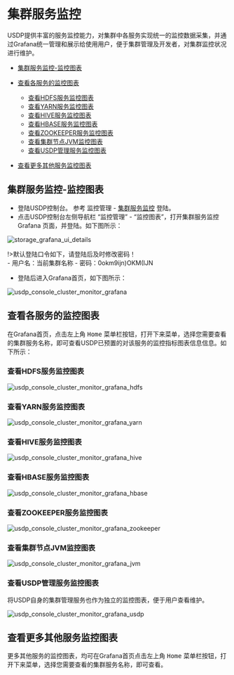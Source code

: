 # 集群服务监控

USDP提供丰富的服务监控能力，对集群中各服务实现统一的监控数据采集，并通过Grafana统一管理和展示给使用用户，便于集群管理及开发者，对集群监控状况进行维护。

- [集群服务监控-监控图表](/USDP/operate/monitor/service_monitor?id=集群服务监控-监控图表)

- [查看各服务的监控图表](/USDP/operate/monitor/service_monitor?id=查看各服务的监控图表)
  - [查看HDFS服务监控图表](/USDP/operate/monitor/service_monitor?id=查看HDFS服务监控图表)
  - [查看YARN服务监控图表](/USDP/operate/monitor/service_monitor?id=查看YARN服务监控图表)
  - [查看HIVE服务监控图表](/USDP/operate/monitor/service_monitor?id=查看HIVE服务监控图表)
  - [查看HBASE服务监控图表](/USDP/operate/monitor/service_monitor?id=查看HBASE服务监控图表)
  - [查看ZOOKEEPER服务监控图表](/USDP/operate/monitor/service_monitor?id=查看ZOOKEEPER服务监控图表)
  - [查看集群节点JVM监控图表](/USDP/operate/monitor/service_monitor?id=查看集群节点JVM监控图表)
  - [查看USDP管理服务监控图表](/USDP/operate/monitor/service_monitor?id=查看USDP管理服务监控图表)

- [查看更多其他服务监控图表](/USDP/operate/monitor/service_monitor?id=查看更多其他服务监控图表)

## 集群服务监控-监控图表

- 登陆USDP控制台。 参考 监控管理 -  [集群服务监控](/USDP/operate/monitor/README?id=集群服务监控) 登陆。
- 点击USDP控制台左侧导航栏 “监控管理” - “监控图表”，打开集群服务监控 Grafana 页面，并登陆。如下图所示：

![storage_grafana_ui_details](../../images/operate/service/monitor_kind/service_grafana_ui_details.png)

!>默认登陆口令如下，请登陆后及时修改密码！</br>- 用户名：当前集群名称         - 密码：0okm9ijn)OKM(IJN

- 登陆后进入Grafana首页，如下图所示：

![usdp_console_cluster_monitor_grafana](../../images/operate/monitor/service_monitor/usdp_console_cluster_monitor_grafana.png)



## 查看各服务的监控图表

在Grafana首页，点击左上角 <kbd>Home</kbd> 菜单栏按钮，打开下来菜单，选择您需要查看的集群服务名称，即可查看USDP已预置的对该服务的监控指标图表信息信息。如下所示：

### 查看HDFS服务监控图表

![usdp_console_cluster_monitor_grafana_hdfs](../../images/operate/monitor/service_monitor/usdp_console_cluster_monitor_grafana_hdfs.png)

### 查看YARN服务监控图表

![usdp_console_cluster_monitor_grafana_yarn](../../images/operate/monitor/service_monitor/usdp_console_cluster_monitor_grafana_yarn.png)

### 查看HIVE服务监控图表

![usdp_console_cluster_monitor_grafana_hive](../../images/operate/monitor/service_monitor/usdp_console_cluster_monitor_grafana_hive.png)

### 查看HBASE服务监控图表

![usdp_console_cluster_monitor_grafana_hbase](../../images/operate/monitor/service_monitor/usdp_console_cluster_monitor_grafana_hbase.png)

### 查看ZOOKEEPER服务监控图表

![usdp_console_cluster_monitor_grafana_zookeeper](../../images/operate/monitor/service_monitor/usdp_console_cluster_monitor_grafana_zookeeper.png)

### 查看集群节点JVM监控图表

![usdp_console_cluster_monitor_grafana_jvm](../../images/operate/monitor/service_monitor/usdp_console_cluster_monitor_grafana_jvm.png)

### 查看USDP管理服务监控图表

将USDP自身的集群管理服务也作为独立的监控图表，便于用户查看维护。

![usdp_console_cluster_monitor_grafana_usdp](../../images/operate/monitor/service_monitor/usdp_console_cluster_monitor_grafana_usdp.png)

## 查看更多其他服务监控图表

更多其他服务的监控图表，均可在Grafana首页点击左上角 <kbd>Home</kbd> 菜单栏按钮，打开下来菜单，选择您需要查看的集群服务名称，即可查看。